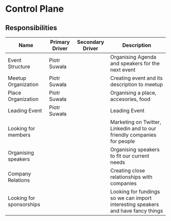# Control Plane

## Responsibilities

| Name                     | Primary Driver | Secondary Driver | Description                                                                      |
|--------------------------|----------------|------------------|----------------------------------------------------------------------------------|
| Event Structure          | Piotr Suwała   |                  | Organising Agenda and speakers for the next event                                |
| Meetup Organization      | Piotr Suwała   |                  | Creating event and its description to meetup                                     |
| Place Organization       | Piotr Suwała   |                  | Organising a place, accesories, food                                             |
| Leading Event            | Piotr Suwała   |                  | Leading Event                                                                    |
| Looking for members      |                |                  | Marketing on Twitter, Linkedin and to our friendly companies for people          |
| Organising speakers      |                |                  | Organising speakers to fit our current needs                                     |
| Company Relations        |                |                  | Creating close relationships with companies                                      |
| Looking for sponsorships |                |                  | Looking for fundings so we can import interesting speakers and have fancy things |

